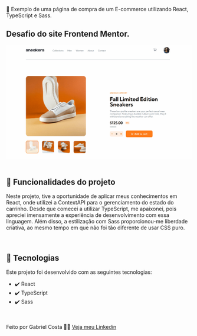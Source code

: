 👟 Exemplo de uma página de compra de um E-commerce utilizando React, TypeScript e Sass.


## Desafio do site Frontend Mentor.

 <div align="center" >
  <img src="./Readme-gif.gif" alt="demo-web" width="800em">
</div>

<br>

## 🔨 Funcionalidades do projeto

Neste projeto, tive a oportunidade de aplicar meus conhecimentos em React, onde utilizei a ContextAPI para o gerenciamento do estado do carrinho. Desde que comecei a utilizar TypeScript, me apaixonei, pois apreciei imensamente a experiência de desenvolvimento com essa linguagem. Além disso, a estilização com Sass proporcionou-me liberdade criativa, ao mesmo tempo em que não foi tão diferente de usar CSS puro.

<br>

## 🚀 Tecnologias

Este projeto foi desenvolvido com as seguintes tecnologias:

- ✔️ React
- ✔️ TypeScript
- ✔️ Sass

<br>

Feito por Gabriel Costa 👋🏾 [Veja meu Linkedin](https://www.linkedin.com/in/gabrielcostadev/)
